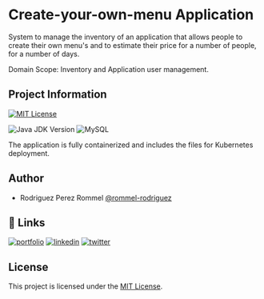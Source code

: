 
# Create-your-own-menu Application 


System to manage the inventory of an application that allows people to create
their own menu's and to estimate their price for a number of people, 
for a number of days.

Domain Scope: Inventory and Application user management. 



## Project Information
[![MIT License](https://img.shields.io/badge/License-MIT-green.svg)](https://choosealicense.com/licenses/mit/)

![Java JDK Version](https://img.shields.io/badge/Java%20JDK-17%2B-blue.svg)
![MySQL](https://img.shields.io/badge/MySQL-8.0-blue.svg)

The application is fully containerized and includes the files for Kubernetes
deployment.

## Author

- Rodriguez Perez Rommel [@rommel-rodriguez](https://github.com/rommel-rodriguez)

## 🔗 Links
[![portfolio](https://img.shields.io/badge/my_portfolio-000?style=for-the-badge&logo=ko-fi&logoColor=white)](https://github.com/rommel-rodriguez/)
[![linkedin](https://img.shields.io/badge/linkedin-0A66C2?style=for-the-badge&logo=linkedin&logoColor=white)](https://www.linkedin.com/in/rommel-rodriguez/)
[![twitter](https://img.shields.io/badge/twitter-1DA1F2?style=for-the-badge&logo=twitter&logoColor=white)](https://twitter.com/)


## License

This project is licensed under the [MIT License](./LICENSE).

